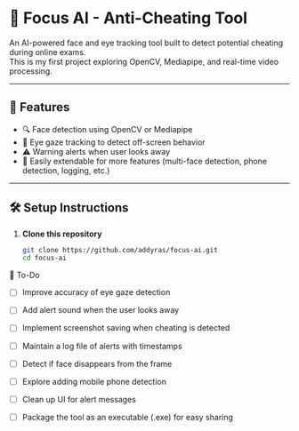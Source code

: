 # 🎯 Focus AI - Anti-Cheating Tool

An AI-powered face and eye tracking tool built to detect potential cheating during online exams.  
This is my first project exploring OpenCV, Mediapipe, and real-time video processing.

---

## 🚀 Features

- 🔍 Face detection using OpenCV or Mediapipe
- 👀 Eye gaze tracking to detect off-screen behavior
- ⚠️ Warning alerts when user looks away
- 🧠 Easily extendable for more features (multi-face detection, phone detection, logging, etc.)

---

## 🛠️ Setup Instructions

1. **Clone this repository**  
   ```bash
   git clone https://github.com/addyras/focus-ai.git
   cd focus-ai


🚧 To-Do
- [ ] Improve accuracy of eye gaze detection
- [ ] Add alert sound when the user looks away
- [ ] Implement screenshot saving when cheating is detected
- [ ] Maintain a log file of alerts with timestamps
- [ ] Detect if face disappears from the frame
- [ ] Explore adding mobile phone detection
- [ ] Clean up UI for alert messages
- [ ] Package the tool as an executable (.exe) for easy sharing

